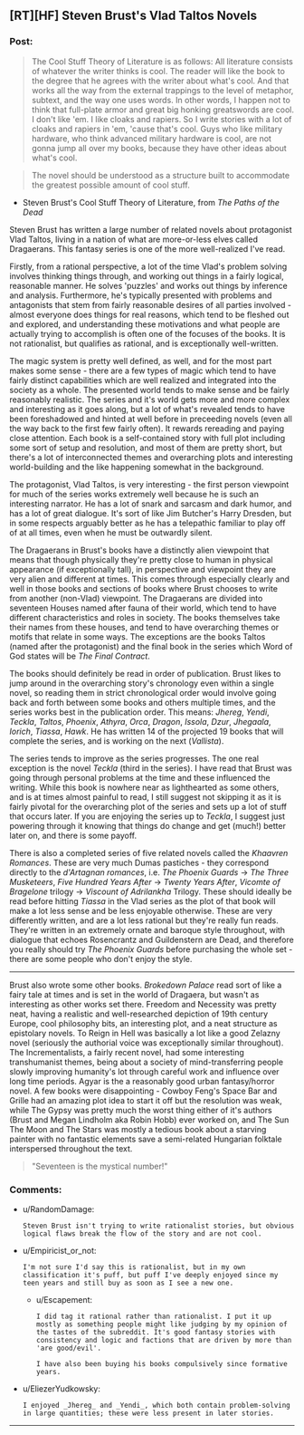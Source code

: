 ## [RT][HF] Steven Brust's Vlad Taltos Novels

### Post:

>The Cool Stuff Theory of Literature is as follows: All literature consists of whatever the writer thinks is cool. The reader will like the book to the degree that he agrees with the writer about what's cool. And that works all the way from the external trappings to the level of metaphor, subtext, and the way one uses words. In other words, I happen not to think that full-plate armor and great big honking greatswords are cool. I don't like 'em. I like cloaks and rapiers. So I write stories with a lot of cloaks and rapiers in 'em, 'cause that's cool. Guys who like military hardware, who think advanced military hardware is cool, are not gonna jump all over my books, because they have other ideas about what's cool.

>The novel should be understood as a structure built to accommodate the greatest possible amount of cool stuff.

- Steven Brust's Cool Stuff Theory of Literature, from *The Paths of the Dead*

Steven Brust has written a large number of related novels about protagonist Vlad Taltos, living in a nation of what are more-or-less elves called Dragaerans. This fantasy series is one of the more well-realized I've read.

Firstly, from a rational perspective, a lot of the time Vlad's problem solving involves thinking things through, and working out things in a fairly logical, reasonable manner. He solves 'puzzles' and works out things by inference and analysis. Furthermore, he's typically presented with problems and antagonists that stem from fairly reasonable desires of all parties involved - almost everyone does things for real reasons, which tend to be fleshed out and explored, and understanding these motivations and what people are actually trying to accomplish is often one of the focuses of the books. It is not rationalist, but qualifies as rational, and is exceptionally well-written.

The magic system is pretty well defined, as well, and for the most part makes some sense - there are a few types of magic which tend to have fairly distinct capabilities which are well realized and integrated into the society as a whole. The presented world tends to make sense and be fairly reasonably realistic. The series and it's world gets more and more complex and interesting as it goes along, but a lot of what's revealed tends to have been foreshadowed and hinted at well before in preceeding novels (even all the way back to the first few fairly often). It rewards rereading and paying close attention. Each book is a self-contained story with full plot including some sort of setup and resolution, and most of them are pretty short, but there's a lot of interconnected themes and overarching plots and interesting world-building and the like happening somewhat in the background. 

The protagonist, Vlad Taltos, is very interesting - the first person viewpoint for much of the series works extremely well because he is such an interesting narrator. He has a lot of snark and sarcasm and dark humor, and has a lot of great dialogue. It's sort of like Jim Butcher's Harry Dresden, but in some respects arguably better as he has a telepathic familiar to play off of at all times, even when he must be outwardly silent. 

The Dragaerans in Brust's books have a distinctly alien viewpoint that means that though physically they're pretty close to human in physical appearance (if exceptionally tall), in perspective and viewpoint they are very alien and different at times. This comes through especially clearly and well in those books and sections of books where Brust chooses to write from another (non-Vlad) viewpoint. The Dragaerans are divided into seventeen Houses named after fauna of their world, which tend to have different characteristics and roles in society. The books themselves take their names from these houses, and tend to have overarching themes or motifs that relate in some ways. The exceptions are the books Taltos (named after the protagonist) and the final book in the series which Word of God states will be *The Final Contract*. 

The books should definitely be read in order of publication. Brust likes to jump around in the overarching story's chronology even within a single novel, so reading them in strict chronological order would involve going back and forth between some books and others multiple times, and the series works best in the publication order. This means: *Jhereg*, *Yendi*, *Teckla*, *Taltos*, *Phoenix*, *Athyra*, *Orca*, *Dragon*, *Issola*, *Dzur*, *Jhegaala*, *Iorich*, *Tiassa*, *Hawk*. He has written 14 of the projected 19 books that will complete the series, and is working on the next (*Vallista*).

The series tends to improve as the series progresses. The one real exception is the novel *Teckla* (third in the series). I have read that Brust was going through personal problems at the time and these influenced the writing. While this book is nowhere near as lighthearted as some others, and is at times almost painful to read, I still suggest not skipping it as it is fairly pivotal for the overarching plot of the series and sets up a lot of stuff that occurs later. If you are enjoying the series up to *Teckla*, I suggest just powering through it knowing that things do change and get (much!) better later on, and there is some payoff.

There is also a completed series of five related novels called the *Khaavren Romances*. These are very much Dumas pastiches - they correspond directly to the *d'Artagnan romances*, i.e. *The Phoenix Guards* -> *The Three Musketeers*, *Five Hundred Years After* -> *Twenty Years After*, *Vicomte of Bragelone* trilogy -> *Viscount of Adrilankha* Trilogy. These should ideally be read before hitting *Tiassa* in the Vlad series as the plot of that book will make a lot less sense and be less enjoyable otherwise. These are very differently written, and are a lot less rational but they're really fun reads. They're written in an extremely ornate and baroque style throughout, with dialogue that echoes Rosencrantz and Guildenstern are Dead, and therefore you really should try *The Phoenix Guards* before purchasing the whole set - there are some people who don't enjoy the style.

---

Brust also wrote some other books. *Brokedown Palace* read sort of like a fairy tale at times and is set in the world of Dragaera, but wasn't as interesting as other works set there.  Freedom and Necessity was pretty neat, having a realistic and well-researched depiction of 19th century Europe, cool philosophy bits, an interesting plot, and a neat structure as epistolary novels. To Reign in Hell was basically a lot like a good Zelazny novel (seriously the authorial voice was exceptionally similar throughout). The Incrementalists, a fairly recent novel, had some interesting transhumanist themes, being about a society of mind-transferring people slowly improving humanity's lot through careful work and influence over long time periods. Agyar is the a reasonably good urban fantasy/horror novel. A few books were disappointing - Cowboy Feng's Space Bar and Grille had an amazing plot idea to start it off but the resolution was weak, while The Gypsy was pretty much the worst thing either of it's authors (Brust and Megan Lindholm aka Robin Hobb) ever worked on, and The Sun The Moon and The Stars was mostly a tedious book about a starving painter with no fantastic elements save a semi-related Hungarian folktale interspersed throughout the text.

>"Seventeen is the mystical number!"

### Comments:

- u/RandomDamage:
  ```
  Steven Brust isn't trying to write rationalist stories, but obvious logical flaws break the flow of the story and are not cool.
  ```

- u/Empiricist_or_not:
  ```
  I'm not sure I'd say this is rationalist, but in my own classification it's puff, but puff I've deeply enjoyed since my teen years and still buy as soon as I see a new one.
  ```

  - u/Escapement:
    ```
    I did tag it rational rather than rationalist. I put it up mostly as something people might like judging by my opinion of the tastes of the subreddit. It's good fantasy stories with consistency and logic and factions that are driven by more than 'are good/evil'.

    I have also been buying his books compulsively since formative years.
    ```

- u/EliezerYudkowsky:
  ```
  I enjoyed _Jhereg_ and _Yendi_, which both contain problem-solving in large quantities; these were less present in later stories.
  ```

---

